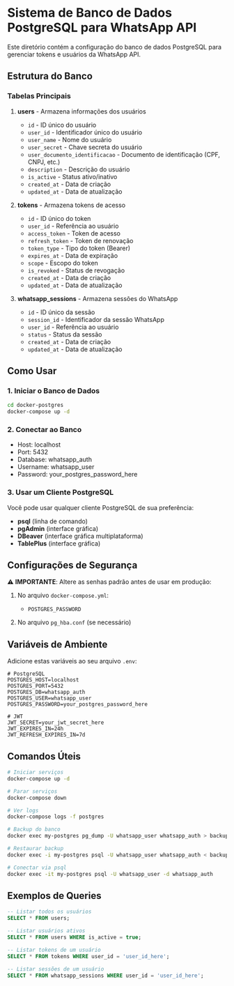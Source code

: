 # Sistema de Banco de Dados PostgreSQL para WhatsApp API

Este diretório contém a configuração do banco de dados PostgreSQL para gerenciar tokens e usuários da WhatsApp API.

## Estrutura do Banco

### Tabelas Principais

1. **users** - Armazena informações dos usuários
   - `id` - ID único do usuário
   - `user_id` - Identificador único do usuário
   - `user_name` - Nome do usuário
   - `user_secret` - Chave secreta do usuário
   - `user_documento_identificacao` - Documento de identificação (CPF, CNPJ, etc.)
   - `description` - Descrição do usuário
   - `is_active` - Status ativo/inativo
   - `created_at` - Data de criação
   - `updated_at` - Data de atualização

2. **tokens** - Armazena tokens de acesso
   - `id` - ID único do token
   - `user_id` - Referência ao usuário
   - `access_token` - Token de acesso
   - `refresh_token` - Token de renovação
   - `token_type` - Tipo do token (Bearer)
   - `expires_at` - Data de expiração
   - `scope` - Escopo do token
   - `is_revoked` - Status de revogação
   - `created_at` - Data de criação
   - `updated_at` - Data de atualização

3. **whatsapp_sessions** - Armazena sessões do WhatsApp
   - `id` - ID único da sessão
   - `session_id` - Identificador da sessão WhatsApp
   - `user_id` - Referência ao usuário
   - `status` - Status da sessão
   - `created_at` - Data de criação
   - `updated_at` - Data de atualização

## Como Usar

### 1. Iniciar o Banco de Dados

```bash
cd docker-postgres
docker-compose up -d
```

### 2. Conectar ao Banco

- Host: localhost
- Port: 5432
- Database: whatsapp_auth
- Username: whatsapp_user
- Password: your_postgres_password_here

### 3. Usar um Cliente PostgreSQL

Você pode usar qualquer cliente PostgreSQL de sua preferência:
- **psql** (linha de comando)
- **pgAdmin** (interface gráfica)
- **DBeaver** (interface gráfica multiplataforma)
- **TablePlus** (interface gráfica)

## Configurações de Segurança

⚠️ **IMPORTANTE**: Altere as senhas padrão antes de usar em produção:

1. No arquivo `docker-compose.yml`:
   - `POSTGRES_PASSWORD`

2. No arquivo `pg_hba.conf` (se necessário)

## Variáveis de Ambiente

Adicione estas variáveis ao seu arquivo `.env`:

```env
# PostgreSQL
POSTGRES_HOST=localhost
POSTGRES_PORT=5432
POSTGRES_DB=whatsapp_auth
POSTGRES_USER=whatsapp_user
POSTGRES_PASSWORD=your_postgres_password_here

# JWT
JWT_SECRET=your_jwt_secret_here
JWT_EXPIRES_IN=24h
JWT_REFRESH_EXPIRES_IN=7d
```

## Comandos Úteis

```bash
# Iniciar serviços
docker-compose up -d

# Parar serviços
docker-compose down

# Ver logs
docker-compose logs -f postgres

# Backup do banco
docker exec my-postgres pg_dump -U whatsapp_user whatsapp_auth > backup.sql

# Restaurar backup
docker exec -i my-postgres psql -U whatsapp_user whatsapp_auth < backup.sql

# Conectar via psql
docker exec -it my-postgres psql -U whatsapp_user -d whatsapp_auth
```

## Exemplos de Queries

```sql
-- Listar todos os usuários
SELECT * FROM users;

-- Listar usuários ativos
SELECT * FROM users WHERE is_active = true;

-- Listar tokens de um usuário
SELECT * FROM tokens WHERE user_id = 'user_id_here';

-- Listar sessões de um usuário
SELECT * FROM whatsapp_sessions WHERE user_id = 'user_id_here';
``` 